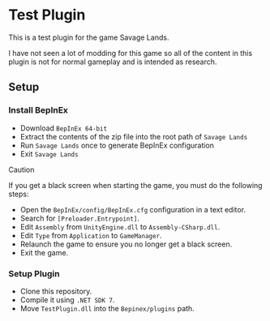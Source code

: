 # Test Plugin
This is a test plugin for the game Savage Lands.

I have not seen a lot of modding for this game so all of the content in this plugin is not for normal gameplay and is intended as research.

## Setup

### Install BepInEx
- Download `BepInEx 64-bit`
- Extract the contents of the zip file into the root path of `Savage Lands`
- Run `Savage Lands` once to generate BepInEx configuration
- Exit `Savage Lands`

> [!CAUTION]
> If you get a black screen when starting the game, you must do the following steps:
> - Open the `BepInEx/config/BepInEx.cfg` configuration in a text editor.
> - Search for `[Preloader.Entrypoint]`.
> - Edit `Assembly` from `UnityEngine.dll` to `Assembly-CSharp.dll`.
> - Edit `Type` from `Application` to `GameManager`.
> - Relaunch the game to ensure you no longer get a black screen.
> - Exit the game.

### Setup Plugin
- Clone this repository.
- Compile it using `.NET SDK 7`.
- Move `TestPlugin.dll` into the `Bepinex/plugins` path.